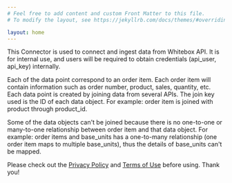 ```yaml
---
# Feel free to add content and custom Front Matter to this file.
# To modify the layout, see https://jekyllrb.com/docs/themes/#overriding-theme-defaults

layout: home
---
```

<p>
This Connector is used to connect and ingest data from Whitebox API. It is for internal use, and users will be required to obtain credentials (api_user, api_key) internally. 
</p>
<p>
Each of the data point correspond to an order item. Each order item will contain information such as order number, product, sales, quantity, etc. Each data point is created by joining data from several APIs. The join key used is the ID of each data object. For example: order item is joined with product through product_id.
</p>
<p>
Some of the data objects can't be joined because there is no one-to-one or many-to-one relationship between order item and that data object. For example: order items and base_units has a one-to-many relationship (one order item maps to multiple base_units), thus the details of base_units can't be mapped.
</p>
<p>
Please check out the <a href="/ScriptConnector/policy/">Privacy Policy</a> and <a href="/ScriptConnector/term/" >Terms of Use</a> before using. Thank you!
</p>